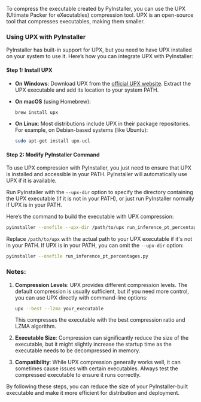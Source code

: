 To compress the executable created by PyInstaller, you can use the UPX (Ultimate Packer for eXecutables) compression tool. UPX is an open-source tool that compresses executables, making them smaller.

### Using UPX with PyInstaller

PyInstaller has built-in support for UPX, but you need to have UPX installed on your system to use it. Here’s how you can integrate UPX with PyInstaller:

#### Step 1: Install UPX

- **On Windows**:
  Download UPX from the [official UPX website](https://upx.github.io/). Extract the UPX executable and add its location to your system PATH.

- **On macOS** (using Homebrew):
  ```bash
  brew install upx
  ```

- **On Linux**:
  Most distributions include UPX in their package repositories. For example, on Debian-based systems (like Ubuntu):
  ```bash
  sudo apt-get install upx-ucl
  ```

#### Step 2: Modify PyInstaller Command

To use UPX compression with PyInstaller, you just need to ensure that UPX is installed and accessible in your PATH. PyInstaller will automatically use UPX if it is available.

Run PyInstaller with the `--upx-dir` option to specify the directory containing the UPX executable (if it is not in your PATH), or just run PyInstaller normally if UPX is in your PATH.

Here’s the command to build the executable with UPX compression:

```bash
pyinstaller --onefile --upx-dir /path/to/upx run_inference_pt_percentages.py
```

Replace `/path/to/upx` with the actual path to your UPX executable if it's not in your PATH. If UPX is in your PATH, you can omit the `--upx-dir` option:

```bash
pyinstaller --onefile run_inference_pt_percentages.py
```

### Notes:

1. **Compression Levels**: UPX provides different compression levels. The default compression is usually sufficient, but if you need more control, you can use UPX directly with command-line options:
   ```bash
   upx --best --lzma your_executable
   ```
   This compresses the executable with the best compression ratio and LZMA algorithm.

2. **Executable Size**: Compression can significantly reduce the size of the executable, but it might slightly increase the startup time as the executable needs to be decompressed in memory.

3. **Compatibility**: While UPX compression generally works well, it can sometimes cause issues with certain executables. Always test the compressed executable to ensure it runs correctly.

By following these steps, you can reduce the size of your PyInstaller-built executable and make it more efficient for distribution and deployment.